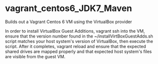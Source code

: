 # vagrant_centos6_JDK7_Maven

Builds out a Vagrant Centos 6 VM using the VirtualBox provider

In order to install VirtualBox Guest Additions, vagrant ssh into the VM, ensure that the version number found in the ~/installVirtBoxGuestAdds.sh script matches your host system's version of VirtualBox, then execute the script. After it completes, vagrant reload and ensure that the expected shared drives are mapped properly and that expected host system's files are visible from the guest VM.
